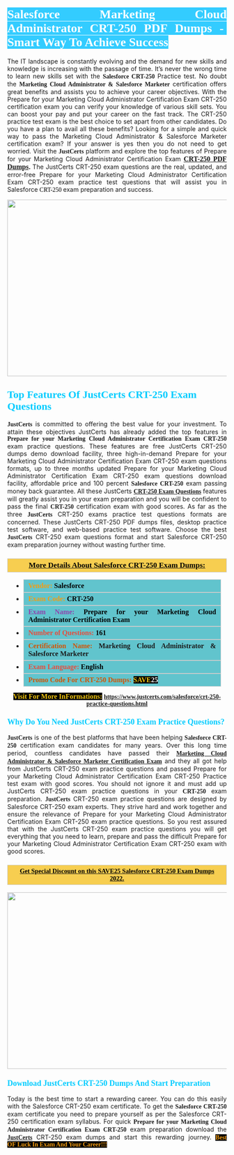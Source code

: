 <h1 style="text-align: justify;"><span style="color:#ffffff;"><span style="font-family:Georgia,serif;"><strong><span style="background-color:#33ccff;">Salesforce Marketing Cloud Administrator CRT-250 PDF Dumps -&nbsp; Smart Way To Achieve Success</span></strong></span></span></h1>

<p style="text-align: justify;">The IT landscape is constantly evolving and the demand for new skills and knowledge is increasing with the passage of time. It&rsquo;s never the wrong time to learn new skills set with the&nbsp;<span style="font-family:Georgia,serif;"><strong>Salesforce CRT-250</strong></span>&nbsp;Practice test. No doubt the&nbsp;<span style="font-family:Georgia,serif;"><strong>Marketing Cloud Administrator &amp; Salesforce Marketer</strong></span> certification offers great benefits and assists you to achieve your career objectives. With the Prepare for your Marketing Cloud Administrator Certification Exam CRT-250 certification exam you can verify your knowledge of various skill sets. You can boost your pay and put your career on the fast track. The CRT-250 practice test exam is the best choice to set apart from other candidates. Do you have a plan to avail all these benefits? Looking for a simple and quick way to pass the Marketing Cloud Administrator &amp; Salesforce Marketer certification exam? If your answer is yes then you do not need to get worried. Visit the <span style="font-family:Georgia,serif;"><span style="font-size:14px;"><strong>JustCerts</strong></span></span> platform and explore the top features of Prepare for your Marketing Cloud Administrator Certification Exam <span style="color:#000000;"><strong><span style="font-family:Georgia,serif;"><span style="font-size:16px;"><a href="https://www.justcerts.com/salesforce/crt-250-practice-questions.html">CRT-250 PDF Dumps</a></span></span>.</strong></span><span style="color:#e74c3c;"><strong>&nbsp;</strong></span>The JustCerts CRT-250 exam questions are the real, updated, and error-free Prepare for your Marketing Cloud Administrator Certification Exam CRT-250 exam practice test questions that will assist you in Salesforce <span style="color:#000000;"><span style="font-size:14px;"><span style="font-family:Georgia,serif;">CRT-250&nbsp;</span></span></span>exam preparation and success.</p>

<p style="text-align: center;"><a href="https://www.justcerts.com/salesforce/crt-250-practice-questions.html"><img alt="" src="https://i.imgur.com/3zmepCe.jpg" style="width: 720px; height: 405px;" /></a></p>

<h2 style="margin-right:0in; margin-left:0in"><span style="color:#00ccff;"><span style="font-family:Georgia,serif;"><strong><span style="font-size:18pt">Top Features Of JustCerts CRT-250 Exam Questions</span></strong></span></span></h2>

<p style="text-align: justify;"><span style="font-family:Georgia,serif;"><span style="font-size:14px;"><strong>JustCerts</strong></span></span> is committed to offering the best value for your investment. To attain these objectives JustCerts has already added the top features in <span style="font-family:Georgia,serif;"><strong>Prepare for your Marketing Cloud Administrator Certification Exam CRT-250</strong></span> exam practice questions. These features are free JustCerts CRT-250 dumps demo download facility, three high-in-demand Prepare for your Marketing Cloud Administrator Certification Exam CRT-250 exam questions formats, up to three months updated Prepare for your Marketing Cloud Administrator Certification Exam CRT-250 exam questions download facility, affordable price and 100 percent <span style="font-family:Georgia,serif;"><strong>Salesforce CRT-250</strong></span> exam passing money back guarantee. All these JustCerts <a href="https://www.justcerts.com/salesforce/crt-250-practice-questions.html"><span style="font-size:14px;"><span style="font-family:Georgia,serif;"><strong>CRT-250 Exam Questions</strong></span></span></a> features will greatly assist you in your exam preparation and you will be confident to pass the final <span style="font-family:Georgia,serif;"><strong> CRT-250</strong></span> certification exam with good scores. As far as the three <span style="font-size:14px;"><span style="font-family:Georgia,serif;"><strong>JustCerts</strong></span></span> CRT-250 exams practice test questions formats are concerned. These JustCerts CRT-250 PDF dumps files, desktop practice test software, and web-based practice test software. Choose the best <span style="font-size:14px;"><span style="font-family:Georgia,serif;"><strong>JustCerts</strong></span></span> CRT-250 exam questions format and start Salesforce CRT-250 exam preparation journey without wasting further time.</p>

<h3 style="background: #f7ce50; border: 1px solid rgb(204, 204, 204); padding: 5px 10px; text-align: center;"><span style="font-family:Georgia,serif;"><u><u><span style="color:#000000;"><span style="font-size:11pt"><span style="line-height:normal"><b><span style="font-size:13.0pt"><span cambria="">More Details About Salesforce&nbsp;CRT-250 Exam Dumps:</span></span></b></span></span></span></u></u></span></h3>

<ul>
	<li style="margin:0cm 10pt">
	<div style="background:#61c4cd; border: 1px solid rgb(204, 204, 204); padding: 5px 10px; text-align: justify;"><span style="font-family:Georgia,serif;"><span style="font-size:11pt"><span style="line-height:normal"><b><span style="font-size:12.0pt"><span new="" roman="" times=""><span style="color:#f39c12;">Vendor:</span> <span style="color:#000000;">Salesforce</span></span></span></b></span></span></span></div>
	</li>
	<li style="margin:0cm 10pt">
	<div style="background: #61c4cd; border: 1px solid rgb(204, 204, 204); padding: 5px 10px; text-align: justify;"><span style="font-family:Georgia,serif;"><span style="font-size:11pt"><span style="line-height:normal"><b><span style="font-size:12.0pt"><span new="" roman="" times=""><span style="color:#f39c12;">Exam Code:</span> <span style="color:#000000;">CRT-250</span></span></span></b></span></span></span></div>
	</li>
	<li style="margin:0cm 10pt">
	<div style="background: #61c4cd; border: 1px solid rgb(204, 204, 204); padding: 5px 10px; text-align: justify;"><span style="font-family:Georgia,serif;"><span style="font-size:11pt"><span style="line-height:normal"><b><span style="font-size:12.0pt"><span new="" roman="" times=""><span style="color:#8e44ad;">Exam Name:</span> <span style="color:#000000;">Prepare for your Marketing Cloud Administrator Certification Exam</span></span></span></b></span></span></span></div>
	</li>
	<li style="margin:0cm 10pt">
	<div style="background: #61c4cd; border: 1px solid rgb(204, 204, 204); padding: 5px 10px;"><span style="font-family:Georgia,serif;"><span style="font-size:11pt"><span style="line-height:normal"><b><span style="font-size:12.0pt"><span new="" roman="" times=""><span style="color:#e74c3c;">Number of Questions:</span><span style="color:#000000;"><span style="color:#f1c40f;"> </span>161</span></span></span></b></span></span></span></div>
	</li>
	<li style="margin:0cm 10pt">
	<div style="background: #61c4cd; border: 1px solid rgb(204, 204, 204); padding: 5px 10px; text-align: justify;"><span style="font-family:Georgia,serif;"><span style="font-size:11pt"><span style="line-height:normal"><b><span style="font-size:12.0pt"><span new="" roman="" times=""><span style="color:#d35400;">Certification Name:</span>&nbsp;Marketing Cloud Administrator &amp; Salesforce Marketer</span></span></b></span></span></span></div>
	</li>
	<li style="margin:0cm 10pt">
	<div style="background: #61c4cd; border: 1px solid rgb(204, 204, 204); padding: 5px 10px; text-align: justify;"><span style="font-family:Georgia,serif;"><span style="font-size:11pt"><span style="line-height:normal"><b><span style="font-size:12.0pt"><span new="" roman="" times=""><span style="color:#e74c3c;">Exam Language:</span> <span style="color:#000000;">English</span></span></span></b></span></span></span></div>
	</li>
	<li style="margin:0cm 10pt">
	<div style="background: #61c4cd; border: 1px solid rgb(204, 204, 204); padding: 5px 10px;"><span style="font-family:Georgia,serif;"><span style="font-size:11pt"><span style="line-height:normal"><b><span style="font-size:12.0pt"><span new="" roman="" times=""><span style="color:#d35400;">Promo Code For CRT-250 Dumps:</span><span style="color:#f1c40f;"> <span style="background-color:#000000;">SAVE</span></span><span style="color:#ffffff;"><span style="background-color:#000000;">25</span></span></span></span></b></span></span></span></div>
	</li>
</ul>

<p style="text-align: center;"><span style="font-family:Georgia,serif;"><strong><span style="font-size:16px;"><span style="color:#f1c40f;"><span style="background-color:#000000;">Visit For More InFormations:</span></span></span>&nbsp;<a href="https://www.justcerts.com/salesforce/crt-250-practice-questions.html">https://www.justcerts.com/salesforce/crt-250-practice-questions.html</a></strong></span></p>

<h3 style="margin-right:0in; margin-left:0in"><span style="color:#00ccff;"><span style="font-family:Georgia,serif;"><strong><span style="font-size:13.5pt">Why Do You Need JustCerts CRT-250 Exam Practice Questions?</span></strong></span></span></h3>

<p style="text-align: justify;"><span style="font-size:14px;"><span style="font-family:Georgia,serif;"><strong>JustCerts</strong></span></span> is one of the best platforms that have been helping <span style="font-family:Georgia,serif;"><strong>Salesforce CRT-250</strong></span> certification exam candidates for many years. Over this long time period, countless candidates have passed their <a href="https://www.justcerts.com/salesforce/marketing-cloud-administrator-certification-exams.html"><span style="font-size:14px;"><span style="font-family:Georgia,serif;"><strong>Marketing Cloud Administrator &amp; Salesforce Marketer Certification Exam</strong></span></span></a> and they all got help from JustCerts CRT-250 exam practice questions and passed Prepare for your Marketing Cloud Administrator Certification Exam CRT-250 Practice test exam with good scores. You should not ignore it and must add up JustCerts CRT-250 exam practice questions in your <span style="font-family:Georgia,serif;"><strong> CRT-250</strong></span> exam preparation. <span style="font-family:Georgia,serif;"><strong><span style="font-size:14px;">JustCerts</span></strong></span> CRT-250 exam practice questions are designed by Salesforce CRT-250 exam experts. They strive hard and work together and ensure the relevance of Prepare for your Marketing Cloud Administrator Certification Exam CRT-250 exam practice questions. So you rest assured that with the JustCerts CRT-250 exam practice questions you will get everything that you need to learn, prepare and pass the difficult Prepare for your Marketing Cloud Administrator Certification Exam CRT-250&nbsp;exam with good scores.</p>

<h3 style="background: rgb(247, 206, 80); border: 1px solid rgb(204, 204, 204); padding: 5px 10px; text-align: center;"><span style="font-family:Georgia,serif;"><u><span style="color:#000000;"><span style="font-size:11pt;"><span style="line-height:normal;"><b><span cambria="">Get Special Discount on this SAVE25 Salesforce CRT-250 Exam Dumps 2022.</span></b></span></span></span></u></span></h3>

<p style="text-align: center;"><a href="https://www.justcerts.com/salesforce/crt-250-practice-questions.html"><img alt="" src="https://i.imgur.com/fQyYzMS.jpg" style="width: 720px; height: 405px;" /></a></p>

<h3 style="margin-right:0in; margin-left:0in"><span style="color:#00ccff;"><span style="font-family:Georgia,serif;"><strong><span style="font-size:13.5pt">Download JustCerts CRT-250 Dumps And Start Preparation</span></strong></span></span></h3>

<p style="text-align: justify;">Today is the best time to start a rewarding career. You can do this easily with the Salesforce CRT-250 exam certificate. To get the <span style="font-family:Georgia,serif;"><strong>Salesforce CRT-250</strong></span> exam certificate you need to prepare yourself as per the Salesforce CRT-250 certification exam syllabus. For quick <span style="font-family:Georgia,serif;"><strong>Prepare for your Marketing Cloud Administrator Certification Exam CRT-250</strong></span> exam preparation download the <a href="https://www.justcerts.com/"><strong><span style="font-family:Georgia,serif;"><span style="font-size:14px;">JustCerts</span></span></strong></a> CRT-250 exam dumps and start this rewarding journey. <span style="color:#f39c12;"><span style="font-family:Georgia,serif;"><span style="font-size:14px;"><strong><span style="background-color:#000000;">Best OF&nbsp;Luck In Exam And Your Career!!!</span></strong></span></span></span></p>
